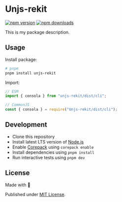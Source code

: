 # Unjs-rekit

[![npm version][npm-version-src]][npm-version-href]
[![npm downloads][npm-downloads-src]][npm-downloads-href]

This is my package description.

## Usage

Install package:

```sh
# pnpm
pnpm install unjs-rekit

```

Import:

```js
// ESM
import { consola } from "unjs-rekit/dist/cli";

// CommonJS
const { consola } = require("Unjs-rekit/dist/cli");
```

## Development

- Clone this repository
- Install latest LTS version of [Node.js](https://nodejs.org/en/)
- Enable [Corepack](https://github.com/nodejs/corepack) using `corepack enable`
- Install dependencies using `pnpm install`
- Run interactive tests using `pnpm dev`

## License

Made with 💛

Published under [MIT License](./LICENSE).

<!-- Badges -->

[npm-version-src]: https://img.shields.io/npm/v/unjs-rekit?style=flat&colorA=18181B&colorB=F0DB4F
[npm-version-href]: https://npmjs.com/package/unjs-rekit
[npm-downloads-src]: https://img.shields.io/npm/dm/unjs-rekit?style=flat&colorA=18181B&colorB=F0DB4F
[npm-downloads-href]: https://npmjs.com/package/unjs-rekit
